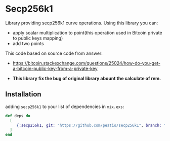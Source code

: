 # Secp256k1

Library providing secp256k1 curve operations. Using this library you can:
- apply scalar multiplication to point(this operation used in Bitcoin private to public keys mapping)
- add two points

This code based on source code from answer:
* https://bitcoin.stackexchange.com/questions/25024/how-do-you-get-a-bitcoin-public-key-from-a-private-key

- **This library fix the bug of original library abount the calculate of rem.**

## Installation

adding `secp256k1` to your list of dependencies in `mix.exs`:

```elixir
def deps do
  [
     {:secp256k1, git: "https://github.com/peatio/secp256k1", branch: "master"},
  ]
end
```

